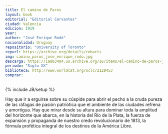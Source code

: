 ```yaml
---
title: El camino de Paros
layout: book
editorial: "Editorial Cervantes"
ciudad: Valencia
edicion: 1919
year: 
author: "José Enrique Rodó"
nacionalidad: Uruguay
repositorio: "University of Toronto"
repurl: https://archive.org/details/robarts
img: camino_paros_jose_enrique_rodo.jpg
descarga: https://ia803404.us.archive.org/16/items/el-camino-de-paros-jose-enrique-rodo/El%20camino%20de%20Paros%20-%20Jos%C3%A9%20Enrique%20Rod%C3%B3.pdf
periodo: "Siglo XX"
biblioteca: http://www.worldcat.org/oclc/2128453
comprar: 
---
```

{% include JB/setup %}

Hay que ir a erguirse sobre su cúspide para abrir el pecho a la cruda pureza de las ráfagas de pasión patriótica que el ambiente de las ciudades refrena y amortigua. Hay que mirar desde su altura para dominar toda la amplitud del horizonte que abarca, en la historia del Río de la Plata, la fuerza de expansión y propaganda de nuestro credo revolucionario de 1813, la fórmula profética integral de los destinos de la América Libre.
